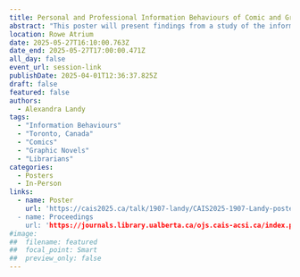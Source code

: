 ```yaml
---
title: Personal and Professional Information Behaviours of Comic and Graphic Novel Librarians in Toronto
abstract: "This poster will present findings from a study of the information behaviours of librarians in the Greater Toronto Area who work with comic and graphic novel collections across academic, school, and special library contexts. This project extends Sonnenwald et al.’s (2001) information horizon interview (IHI) methodology, considering how different situations and contexts influences information behaviours and comparing. This poster will describe data collection with 11 participants; outline findings from thematic analysis (Braun & Clarke, 2019), compare findings with Hektor’s (2001) information activities; and showcase drawings created by participants to promote visual methodologies in LIS."
location: Rowe Atrium
date: 2025-05-27T16:10:00.763Z
date_end: 2025-05-27T17:00:00.471Z
all_day: false
event_url: session-link
publishDate: 2025-04-01T12:36:37.825Z
draft: false
featured: false
authors:
  - Alexandra Landy
tags:
  - "Information Behaviours"
  - "Toronto, Canada"
  - "Comics"
  - "Graphic Novels"
  - "Librarians"
categories:
  - Posters
  - In-Person
links:
  - name: Poster
    url: 'https://cais2025.ca/talk/1907-landy/CAIS2025-1907-Landy-poster.pdf
  - name: Proceedings
    url: 'https://journals.library.ualberta.ca/ojs.cais-acsi.ca/index.php/cais-asci/article/view/1907'
#image:
##  filename: featured
##  focal_point: Smart
##  preview_only: false
---
```

